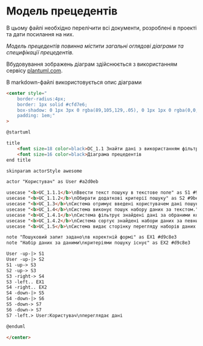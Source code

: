 # Модель прецедентів

В цьому файлі необхідно перелічити всі документи, розроблені в проекті та дати посилання на них.

*Модель прецедентів повинна містити загальні оглядові діаграми та специфікації прецедентів.*



Вбудовування зображень діаграм здійснюється з використанням сервісу [plantuml.com](https://plantuml.com/). 

В markdown-файлі використовується опис діаграми

```md
<center style="
    border-radius:4px;
    border: 1px solid #cfd7e6;
    box-shadow: 0 1px 3px 0 rgba(89,105,129,.05), 0 1px 1px 0 rgba(0,0,0,.025);
    padding: 1em;"
>

@startuml

title
    <font size=18 color=black>DC_1.1 Знайти дані з використанням фільтру.
    <font size=16 color=black>Діаграма прецедентів
end title

skinparam actorStyle awesome

actor "Користувач" as User #a2d0eb

usecase "<b>UC_1.1.1</b>\nВвести текст пошуку в текстове поле" as S1 #9be8b0
usecase "<b>UC_1.1.2</b>\nОбирати додаткові критерії пошуку" as S2 #9be8b0
usecase "<b>UC_1.3</b>\nСистема отримує введені користувачем дані пошуку" as S3 #f2f2d5
usecase "<b>UC_1.4</b>\nСистема виконує пошук набору даних за текстом." as S4 #f2f2d5
usecase "<b>UC_1.4.1</b>\nСистема фільтрує знайдені дані за обраними користувачем критеріями" as S5 #f2f2d5
usecase "<b>UC_1.4.2</b>\nСистема сортує знайдені набори даних за певним критерієм" as S6 #f2f2d5
usecase "<b>UC_1.5</b>\nСистема видає сторінку перегляду наборів даних за заданим фільтром" as S7 #f2f2d5

note "Пошуковий запит задано\nв коректній формі" as EX1 #d9c8e3
note "Набір даних за даними\nкритеріями пошуку існує" as EX2 #d9c8e3

User -up-|> S1
User -up-|> S2
S1 -up-> S3
S2 -up-> S3
S3 -right-> S4
S3 -left.. EX1
S4 -right.. EX2
S4 -down-|> S5
S4 -down-|> S6
S5 -down-> S7
S6 -down-> S7
S7 -left.> User:Користувач\nпереглядає дані

@enduml

</center>

